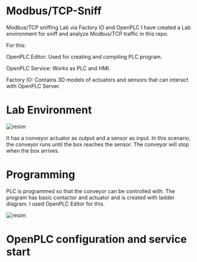 # Modbus/TCP-Sniff
Modbus/TCP sniffing Lab via Factory IO and OpenPLC
I have created a Lab environment for sniff and analyze Modbus/TCP traffic in this repo.

For this:

OpenPLC Editor: Used for creating and compiling PLC program.

OpenPLC Service: Works as PLC and HMI. 

Factory IO: Contains 3D models of actuators and sensors that can interact with OpenPLC Server. 

# Lab Environment

![resim](https://github.com/don-talcapone/Modbus-Sniff/assets/135317904/7c5b1170-5c45-4001-83b9-dd96f8aa51a5)

It has a conveyor actuator as output and a sensor as input. In this scenario, the conveyor runs until the box reaches the sensor. The conveyor will stop when the box arrives.

# Programming

PLC is programmed so that the conveyor can be controlled with. The program has basic contactor and actuator and is created with ladder diagram. I used OpenPLC Editor for this.

![resim](https://github.com/don-talcapone/Modbus-Sniff/assets/135317904/d016f72f-1234-4c15-aad7-ca1d560fc60a)

# OpenPLC configuration and service start


